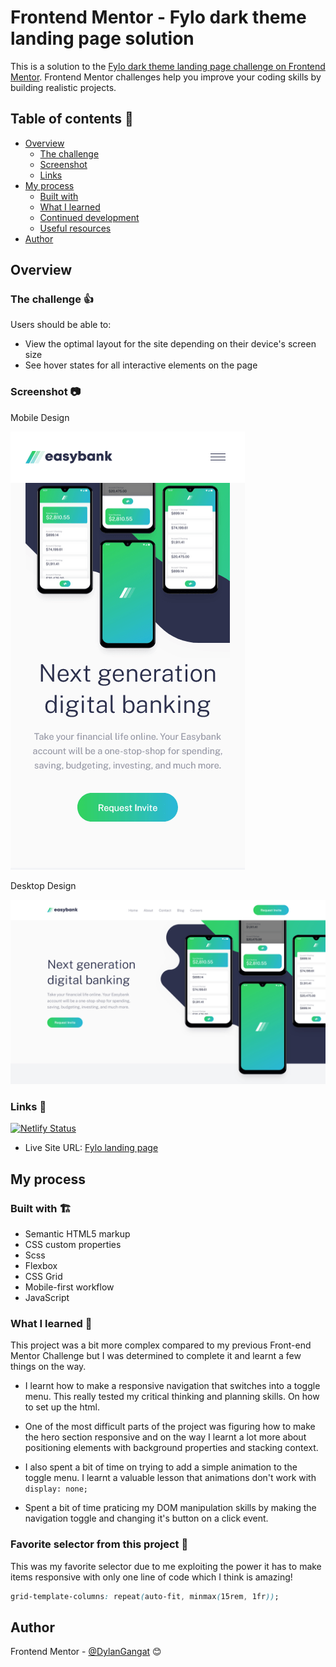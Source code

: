 # Frontend Mentor - Fylo dark theme landing page solution

This is a solution to the [Fylo dark theme landing page challenge on Frontend Mentor](https://www.frontendmentor.io/challenges/fylo-dark-theme-landing-page-5ca5f2d21e82137ec91a50fd). Frontend Mentor challenges help you improve your coding skills by building realistic projects.

## Table of contents 📑

- [Overview](#overview)
  - [The challenge](#the-challenge)
  - [Screenshot](#screenshot)
  - [Links](#links)
- [My process](#my-process)
  - [Built with](#built-with)
  - [What I learned](#what-i-learned)
  - [Continued development](#continued-development)
  - [Useful resources](#useful-resources)
- [Author](#author)

## Overview

### The challenge 👍

Users should be able to:

- View the optimal layout for the site depending on their device's screen size
- See hover states for all interactive elements on the page

### Screenshot 📷

Mobile Design

![Mobile Design](./images/easybank-mobile.png)

Desktop Design

![Desktop Design](./images/easybank-desktop.png)

### Links 🔗

[![Netlify Status](https://api.netlify.com/api/v1/badges/61953e61-af99-4ee5-aa1c-247bf4c2cd17/deploy-status)](https://app.netlify.com/sites/dylangangat-fylo-dark-landing-page/deploys)

- Live Site URL: [Fylo landing page](https://dylangangat-fylo-dark-landing-page.netlify.app/)

## My process

### Built with 🏗️

- Semantic HTML5 markup
- CSS custom properties
- Scss
- Flexbox
- CSS Grid
- Mobile-first workflow
- JavaScript

### What I learned 🧠

This project was a bit more complex compared to my previous Front-end Mentor Challenge but I was determined to complete it and learnt a few things on the way.

- I learnt how to make a responsive navigation that switches into a toggle menu. This really tested my critical thinking and planning skills. On how to set up the html.

- One of the most difficult parts of the project was figuring how to make the hero section responsive and on the way I learnt a lot more about positioning elements with background properties and stacking context.

- I also spent a bit of time on trying to add a simple animation to the toggle menu. I learnt a valuable lesson that animations don't work with `display: none;`

- Spent a bit of time praticing my DOM manipulation skills by making the navigation toggle and changing it's button on a click event.

### Favorite selector from this project 🥇

This was my favorite selector due to me exploiting the power it has to make items responsive with only one line of code which I think is amazing!

```css
grid-template-columns: repeat(auto-fit, minmax(15rem, 1fr));
```

## Author

Frontend Mentor - [@DylanGangat](https://www.frontendmentor.io/profile/DylanGangat) 😊
